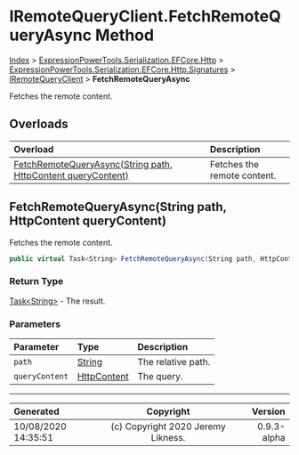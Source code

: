 ﻿# IRemoteQueryClient.FetchRemoteQueryAsync Method

[Index](../index.md) > [ExpressionPowerTools.Serialization.EFCore.Http](ExpressionPowerTools.Serialization.EFCore.Http.a.md) > [ExpressionPowerTools.Serialization.EFCore.Http.Signatures](ExpressionPowerTools.Serialization.EFCore.Http.Signatures.n.md) > [IRemoteQueryClient](ExpressionPowerTools.Serialization.EFCore.Http.Signatures.IRemoteQueryClient.i.md) > **FetchRemoteQueryAsync**

Fetches the remote content.

## Overloads

| Overload | Description |
| :-- | :-- |
| [FetchRemoteQueryAsync(String path, HttpContent queryContent)](#fetchremotequeryasyncstring-path-httpcontent-querycontent) | Fetches the remote content. |
## FetchRemoteQueryAsync(String path, HttpContent queryContent)

Fetches the remote content.

```csharp
public virtual Task<String> FetchRemoteQueryAsync(String path, HttpContent queryContent)
```

### Return Type

 [Task&lt;String>](https://docs.microsoft.com/dotnet/api/system.threading.tasks.task-1)  - The result.

### Parameters

| Parameter | Type | Description |
| :-- | :-- | :-- |
| `path` | [String](https://docs.microsoft.com/dotnet/api/system.string) | The relative path. |
| `queryContent` | [HttpContent](https://docs.microsoft.com/dotnet/api/system.net.http.httpcontent) | The query. |



---

| Generated | Copyright | Version |
| :-- | :-: | --: |
| 10/08/2020 14:35:51 | (c) Copyright 2020 Jeremy Likness. | 0.9.3-alpha |
